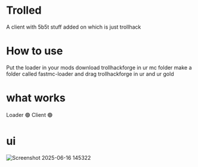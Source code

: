 # Trolled
A client with 5b5t stuff added on which is just trollhack
# How to use
Put the loader in your mods download trollhackforge in ur mc folder make a folder called fastmc-loader and drag trollhackforge in ur and ur gold
# what works
  Loader 🟢
  Client 🟢
# ui
![Screenshot 2025-06-16 145322](https://github.com/user-attachments/assets/256fa6f4-85e2-41f2-a900-15e680739c25)
